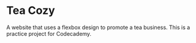 # Tea Cozy
A website that uses a flexbox design to promote a tea business. This is a practice project for Codecademy.
